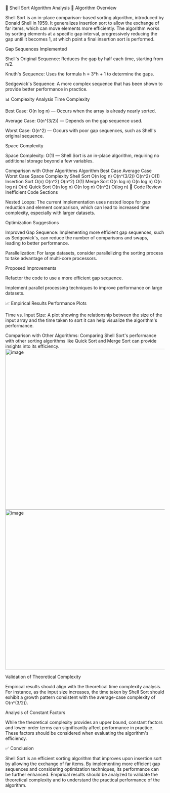 🐚 Shell Sort Algorithm Analysis
📘 Algorithm Overview

Shell Sort is an in-place comparison-based sorting algorithm, introduced by Donald Shell in 1959. It generalizes insertion sort to allow the exchange of far items, which can move elements more efficiently. The algorithm works by sorting elements at a specific gap interval, progressively reducing the gap until it becomes 1, at which point a final insertion sort is performed.

Gap Sequences Implemented

Shell's Original Sequence: Reduces the gap by half each time, starting from n/2.

Knuth's Sequence: Uses the formula h = 3*h + 1 to determine the gaps.

Sedgewick's Sequence: A more complex sequence that has been shown to provide better performance in practice.

📊 Complexity Analysis
Time Complexity

Best Case: O(n log n) — Occurs when the array is already nearly sorted.

Average Case: O(n^(3/2)) — Depends on the gap sequence used.

Worst Case: O(n^2) — Occurs with poor gap sequences, such as Shell's original sequence.

Space Complexity

Space Complexity: O(1) — Shell Sort is an in-place algorithm, requiring no additional storage beyond a few variables.

Comparison with Other Algorithms
Algorithm	Best Case	Average Case	Worst Case	Space Complexity
Shell Sort	O(n log n)	O(n^(3/2))	O(n^2)	O(1)
Insertion Sort	O(n)	O(n^2)	O(n^2)	O(1)
Merge Sort	O(n log n)	O(n log n)	O(n log n)	O(n)
Quick Sort	O(n log n)	O(n log n)	O(n^2)	O(log n)
🧪 Code Review
Inefficient Code Sections

Nested Loops: The current implementation uses nested loops for gap reduction and element comparison, which can lead to increased time complexity, especially with larger datasets.

Optimization Suggestions

Improved Gap Sequence: Implementing more efficient gap sequences, such as Sedgewick's, can reduce the number of comparisons and swaps, leading to better performance.

Parallelization: For large datasets, consider parallelizing the sorting process to take advantage of multi-core processors.

Proposed Improvements

Refactor the code to use a more efficient gap sequence.

Implement parallel processing techniques to improve performance on large datasets.

📈 Empirical Results
Performance Plots

Time vs. Input Size: A plot showing the relationship between the size of the input array and the time taken to sort it can help visualize the algorithm's performance.

Comparison with Other Algorithms: Comparing Shell Sort's performance with other sorting algorithms like Quick Sort and Merge Sort can provide insights into its efficiency.
<img width="839" height="508" alt="image" src="https://github.com/user-attachments/assets/28b65151-5351-4438-8329-f913a9a253ab" />
<img width="836" height="506" alt="image" src="https://github.com/user-attachments/assets/7a98e01f-6b77-4435-8c05-891544d88add" />


Validation of Theoretical Complexity

Empirical results should align with the theoretical time complexity analysis. For instance, as the input size increases, the time taken by Shell Sort should exhibit a growth pattern consistent with the average-case complexity of O(n^(3/2)).

Analysis of Constant Factors

While the theoretical complexity provides an upper bound, constant factors and lower-order terms can significantly affect performance in practice. These factors should be considered when evaluating the algorithm's efficiency.

✅ Conclusion

Shell Sort is an efficient sorting algorithm that improves upon insertion sort by allowing the exchange of far items. By implementing more efficient gap sequences and considering optimization techniques, its performance can be further enhanced. Empirical results should be analyzed to validate the theoretical complexity and to understand the practical performance of the algorithm.


